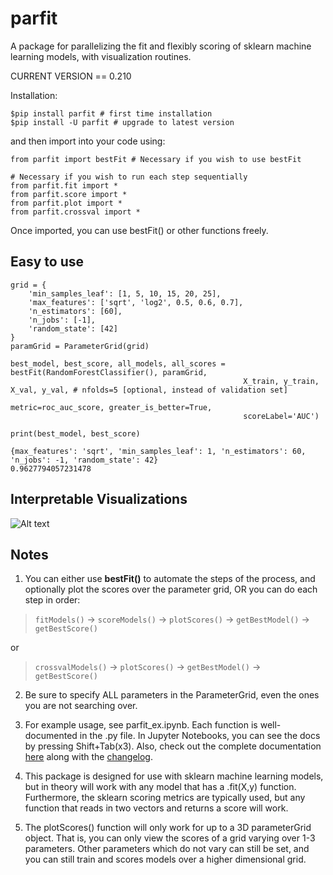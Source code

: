 # parfit
A package for parallelizing the fit and flexibly scoring of sklearn machine learning models, with visualization routines.

CURRENT VERSION == 0.210

Installation:
```
$pip install parfit # first time installation
$pip install -U parfit # upgrade to latest version
``` 

and then import into your code using:
```
from parfit import bestFit # Necessary if you wish to use bestFit

# Necessary if you wish to run each step sequentially
from parfit.fit import *
from parfit.score import *
from parfit.plot import *
from parfit.crossval import *
```

 Once imported, you can use bestFit() or other functions freely.

## Easy to use
```
grid = {
    'min_samples_leaf': [1, 5, 10, 15, 20, 25],
    'max_features': ['sqrt', 'log2', 0.5, 0.6, 0.7],
    'n_estimators': [60],
    'n_jobs': [-1],
    'random_state': [42]
}
paramGrid = ParameterGrid(grid)

best_model, best_score, all_models, all_scores = bestFit(RandomForestClassifier(), paramGrid,
                                                    X_train, y_train, X_val, y_val, # nfolds=5 [optional, instead of validation set]
                                                    metric=roc_auc_score, greater_is_better=True, 
                                                    scoreLabel='AUC')

print(best_model, best_score)
```
```
{max_features': 'sqrt', 'min_samples_leaf': 1, 'n_estimators': 60, 'n_jobs': -1, 'random_state': 42}
0.9627794057231478
```

## Interpretable Visualizations
![Alt text](/assets/scoring_grid_2D.png?raw=true)

## Notes
1. You can either use **bestFit()** to automate the steps of the process, and optionally plot the scores over the parameter grid, OR you can do each step in order: 

> `fitModels()` -> `scoreModels()` -> `plotScores()` -> `getBestModel()` -> `getBestScore()`

or

> `crossvalModels()` -> `plotScores()` -> `getBestModel()` -> `getBestScore()`

2. Be sure to specify ALL parameters in the ParameterGrid, even the ones you are not searching over.

3. For example usage, see parfit_ex.ipynb. Each function is well-documented in the .py file. In Jupyter Notebooks, you can see the docs by pressing Shift+Tab(x3). Also, check out the complete documentation [here](docs/documentation.md) along with the [changelog](docs/changelog.md).

4. This package is designed for use with sklearn machine learning models, but in theory will work with any model that has a .fit(X,y) function. Furthermore, the sklearn scoring metrics are typically used, but any function that reads in two vectors and returns a score will work.

5. The plotScores() function will only work for up to a 3D parameterGrid object. That is, you can only view the scores of a grid varying over 1-3 parameters. Other parameters which do not vary can still be set, and you can still train and scores models over a higher dimensional grid.


